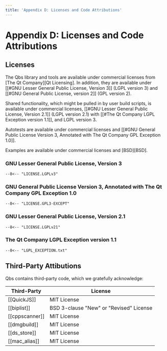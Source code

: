 ```yaml
---
title: 'Appendix D: Licenses and Code Attributions'
---
```


# Appendix D: Licenses and Code Attributions

## Licenses

The Qbs library and tools are available under commercial licenses from
[The Qt Company][Qt Licensing]. In addition, they are available under
[[#GNU Lesser General Public License, Version 3]] (LGPL version 3) and
[[#GNU General Public License, version 2]] (GPL version 2).

Shared functionality, which might be pulled in by user build scripts, is
available under commercial licenses,
[[#GNU Lesser General Public License, Version 2.1]] (LGPL version 2.1) with
[[#The Qt Company LGPL Exception version 1.1]], and LGPL version 3.

Autotests are available under commercial licenses and
[[#GNU General Public License Version 3, Annotated with The Qt Company GPL Exception 1.0]].

Examples are available under commercial licenses and [BSD][BSD].

### GNU Lesser General Public License, Version 3

```
--8<-- "LICENSE.LGPLv3"
```

### GNU General Public License Version 3, Annotated with The Qt Company GPL Exception 1.0

```
--8<-- "LICENSE.GPL3-EXCEPT"
```

### GNU Lesser General Public License, Version 2.1

```
--8<-- "LICENSE.LGPLv21"
```

### The Qt Company LGPL Exception version 1.1

```
--8<-- "LGPL_EXCEPTION.txt"
```

## Third-Party Attibutions

Qbs contains third-party code, which we gratefully acknowledge:

| Third-Party    | License                                 |
| -------------- | --------------------------------------- |
| [[QuickJS]]    | MIT License                             |
| [[biplist]]    | BSD 3-clause "New" or "Revised" License |
| [[cppscanner]] | MIT License                             |
| [[dmgbuild]]   | MIT License                             |
| [[ds_store]]   | MIT License                             |
| [[mac_alias]]  | MIT License                             |
